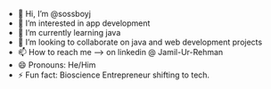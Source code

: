- 👋 Hi, I’m @sossboyj
- 👀 I’m interested in app development
- 🌱 I’m currently learning java
- 💞️ I’m looking to collaborate on java and web development projects
- 📫 How to reach me --> on linkedin @ Jamil-Ur-Rehman
- 😄 Pronouns: He/Him
- ⚡ Fun fact: Bioscience Entrepreneur shifting to tech. 

<!---
sossboyj/sossboyj is a ✨ special ✨ repository because its `README.md` (this file) appears on your GitHub profile.
You can click the Preview link to take a look at your changes.
--->
